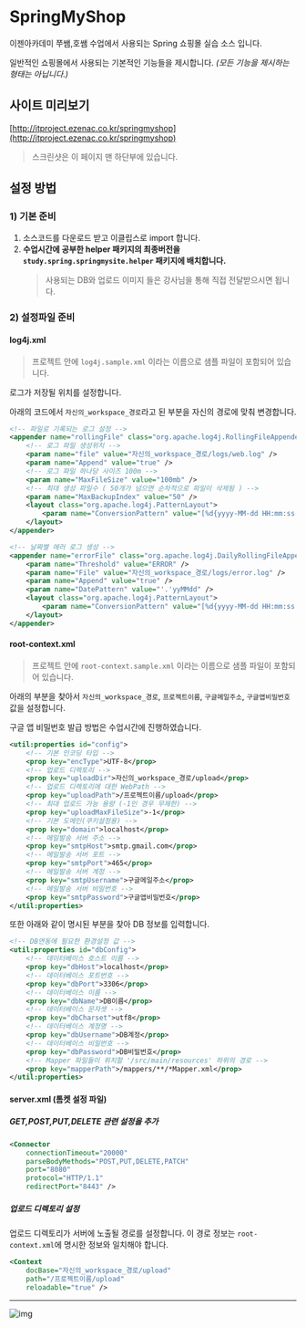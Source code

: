 # SpringMyShop

이젠아카데미 쭈쌤,호쌤 수업에서 사용되는 Spring 쇼핑몰 실습 소스 입니다.

일반적인 쇼핑몰에서 사용되는 기본적인 기능들을 제시합니다.
*(모든 기능을 제시하는 형태는 아닙니다.)*

## 사이트 미리보기

[http://itproject.ezenac.co.kr/springmyshop](http://itproject.ezenac.co.kr/springmyshop)

> 스크린샷은 이 페이지 맨 하단부에 있습니다.


## 설정 방법

### 1) 기본 준비

1. 소스코드를 다운로드 받고 이클립스로 import 합니다.
1. **수업시간에 공부한 helper 패키지의 최종버전을 `study.spring.springmysite.helper` 패키지에 배치합니다.**
    > 사용되는 DB와 업로드 이미지 들은 강사님을 통해 직접 전달받으시면 됩니다.

### 2) 설정파일 준비

#### log4j.xml

> 프로젝트 안에 `log4j.sample.xml` 이라는 이름으로 샘플 파일이 포함되어 있습니다.

로그가 저장될 위치를 설정합니다.

아래의 코드에서 `자신의_workspace_경로`라고 된 부분을 자신의 경로에 맞춰 변경합니다.

```xml
<!-- 파일로 기록되는 로그 설정 -->
<appender name="rollingFile" class="org.apache.log4j.RollingFileAppender">
    <!-- 로그 파일 생성위치 -->
    <param name="file" value="자신의_workspace_경로/logs/web.log" />
    <param name="Append" value="true" />
    <!-- 로그 파일 하나당 사이즈 100m -->
    <param name="MaxFileSize" value="100mb" />
    <!-- 최대 생성 파일수 ( 50개가 넘으면 순차적으로 파일이 삭제됨 ) -->
    <param name="MaxBackupIndex" value="50" />
    <layout class="org.apache.log4j.PatternLayout">
        <param name="ConversionPattern" value="[%d{yyyy-MM-dd HH:mm:ss.SSS}][%-5p] %C{1}.%M(%F:%L) %m%n" />
    </layout>
</appender>

<!-- 날짜별 에러 로그 생성 -->
<appender name="errorFile" class="org.apache.log4j.DailyRollingFileAppender">
    <param name="Threshold" value="ERROR" />
    <param name="File" value="자신의_workspace_경로/logs/error.log" />
    <param name="Append" value="true" />
    <param name="DatePattern" value="'.'yyMMdd" />
    <layout class="org.apache.log4j.PatternLayout">
        <param name="ConversionPattern" value="[%d{yyyy-MM-dd HH:mm:ss.SSS}][%-5p] %C{1}.%M(%F:%L) %m%n" />
    </layout>
</appender>
```


#### root-context.xml

> 프로젝트 안에 `root-context.sample.xml` 이라는 이름으로 샘플 파일이 포함되어 있습니다.

아래의 부분을 찾아서 `자신의_workspace_경로`, `프로젝트이름`, `구글메일주소`, `구글앱비밀번호` 값을 설정합니다.

구글 앱 비밀번호 발급 방법은 수업시간에 진행하였습니다.

```xml
<util:properties id="config">
    <!-- 기본 인코딩 타입 -->
    <prop key="encType">UTF-8</prop>
    <!-- 업로드 디렉토리 -->
    <prop key="uploadDir">자신의_workspace_경로/upload</prop>
    <!-- 업로드 디렉토리에 대한 WebPath -->
    <prop key="uploadPath">/프로젝트이름/upload</prop>
    <!-- 최대 업로드 가능 용량 (-1인 경우 무제한) -->
    <prop key="uploadMaxFileSize">-1</prop>
    <!-- 기본 도메인(쿠키설정용) -->
    <prop key="domain">localhost</prop>
    <!-- 메일발송 서버 주소 -->
    <prop key="smtpHost">smtp.gmail.com</prop>
    <!-- 메일발송 서버 포트 -->
    <prop key="smtpPort">465</prop>
    <!-- 메일발송 서버 계정 -->
    <prop key="smtpUsername">구글메일주소</prop>
    <!-- 메일발송 서버 비밀번호 -->
    <prop key="smtpPassword">구글앱비밀번호</prop>
</util:properties>
```

또한 아래와 같이 명시된 부분을 찾아 DB 정보를 입력합니다.

```xml
<!-- DB연동에 필요한 환경설정 값 -->
<util:properties id="dbConfig">
    <!-- 데이터베이스 호스트 이름 -->
    <prop key="dbHost">localhost</prop>
    <!-- 데이터베이스 포트번호 -->
    <prop key="dbPort">3306</prop>
    <!-- 데이터베이스 이름 -->
    <prop key="dbName">DB이름</prop>
    <!-- 데이터베이스 문자셋 -->
    <prop key="dbCharset">utf8</prop>
    <!-- 데이터베이스 계정명 -->
    <prop key="dbUsername">DB계정</prop>
    <!-- 데이터베이스 비밀번호 -->
    <prop key="dbPassword">DB비밀번호</prop>
    <!-- Mapper 파일들이 위치할 '/src/main/resources' 하위의 경로 -->
    <prop key="mapperPath">/mappers/**/*Mapper.xml</prop>
</util:properties>
```

#### server.xml (톰켓 설정 파일)

##### GET,POST,PUT,DELETE 관련 설정을 추가

```xml
<Connector
    connectionTimeout="20000"
    parseBodyMethods="POST,PUT,DELETE,PATCH"
    port="8080"
    protocol="HTTP/1.1"
    redirectPort="8443" />
```

##### 업로드 디렉토리 설정

업로드 디렉토리가 서버에 노출될 경로를 설정합니다. 이 경로 정보는 `root-context.xml`에 명시한 정보와 일치해야 합니다.

```xml
<Context
    docBase="자신의_workspace_경로/upload"
    path="/프로젝트이름/upload"
    reloadable="true" />
```

-------------------


![img](screenshot.png)
